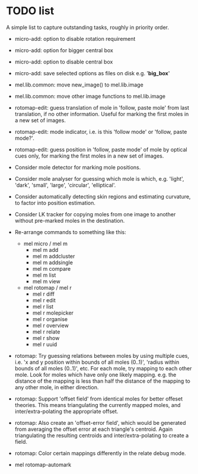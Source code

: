 TODO list
=========

A simple list to capture outstanding tasks, roughly in priority order.

- micro-add: option to disable rotation requirement
- micro-add: option for bigger central box
- micro-add: option to disable central box
- micro-add: save selected options as files on disk e.g. '__big_box__'

- mel.lib.common: move new_image() to mel.lib.image
- mel.lib.common: move other image functions to mel.lib.image

- rotomap-edit: guess translation of mole in 'follow, paste mole' from last
  translation, if no other information. Useful for marking the first moles in a
  new set of images.
- rotomap-edit: mode indicator, i.e. is this 'follow mode' or 'follow, paste
  mode?'.
- rotomap-edit: guess position in 'follow, paste mode' of mole by optical cues
  only, for marking the first moles in a new set of images.

- Consider mole detector for marking mole positions.
- Consider mole analyser for guessing which mole is which, e.g. 'light',
  'dark', 'small', 'large', 'circular', 'elliptical'.
- Consider automatically detecting skin regions and estimating curvature, to
  factor into position estimation.
- Consider LK tracker for copying moles from one image to another without
  pre-marked moles in the destination.

- Re-arrange commands to something like this:
    - mel micro  / mel m
        - mel m add
        - mel m addcluster
        - mel m addsingle
        - mel m compare
        - mel m list
        - mel m view
    - mel rotomap  / mel r
        - mel r diff
        - mel r edit
        - mel r list
        - mel r molepicker
        - mel r organise
        - mel r overview
        - mel r relate
        - mel r show
        - mel r uuid

- rotomap: Try guessing relations between moles by using multiple cues, i.e.
  'x and y position within bounds of all moles (0..1)', 'radius within bounds
  of all moles (0..1)', etc. For each mole, try mapping to each other mole.
  Look for moles which have only one likely mapping. e.g. the distance of the
  mapping is less than half the distance of the mapping to any other mole, in
  either direction.

- rotomap: Support 'offset field' from identical moles for better offeset
  theories. This means triangulating the currently mapped moles, and
  inter/extra-polating the appropriate offset.
- rotomap: Also create an 'offset-error field', which would be generated from
  averaging the offset error at each triangle's centroid. Again triangulating
  the resulting centroids and inter/extra-polating to create a field.

- rotomap: Color certain mappings differently in the relate debug mode.

- mel rotomap-automark
